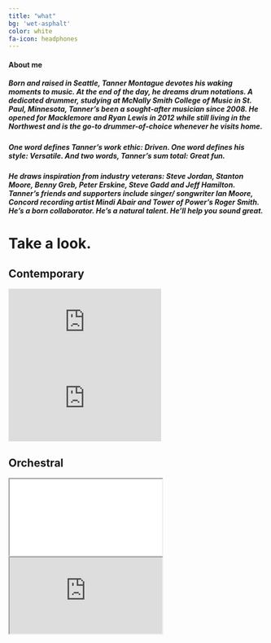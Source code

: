 ```yaml
---
title: "what"
bg: 'wet-asphalt'
color: white
fa-icon: headphones
---
```


#### About me

##### Born and raised in Seattle, Tanner Montague devotes his waking moments to music. At the end of the day, he dreams drum notations. A dedicated drummer, studying at McNally Smith College of Music in St. Paul, Minnesota, Tanner’s been a sought-after musician since 2008. He opened for Macklemore and Ryan Lewis in 2012 while still living in the Northwest and is the go-to drummer-of-choice whenever he visits home.


##### One word defines Tanner’s work ethic: Driven. One word defines his style: Versatile.  And two words, Tanner’s sum total: Great fun.


##### He draws inspiration from industry veterans: Steve Jordan, Stanton Moore, Benny Greb, Peter Erskine, Steve Gadd and Jeff Hamilton. Tanner’s friends and supporters include singer/ songwriter Ian Moore, Concord recording artist Mindi Abair and Tower of Power’s Roger Smith. He’s a born collaborator. He’s a natural talent. He’ll help you sound great.


# Take a look.

## Contemporary

<div class="icontain">
  <iframe src="https://www.youtube.com/embed/RBmHFDdj5Uo" frameborder="0" allowfullscreen></iframe>
</div>

<div class="icontain">
  <iframe src="https://www.youtube.com/embed/T_qwa_PP-Q4" frameborder="0" allowfullscreen></iframe>
</div>

## Orchestral

<div class="icontain">
  <iframe src="//www.youtube.com/embed/qrEcFtwr0pc" allowfullscreen></iframe>
</div>

<div class="icontain">
  <iframe src="https://player.vimeo.com/video/47979043" webkitallowfullscreen mozallowfullscreen allowfullscreen></iframe>
</div>
